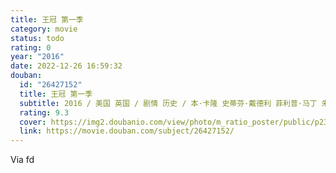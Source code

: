 ```yaml
---
title: 王冠 第一季
category: movie
status: todo
rating: 0
year: "2016"
date: 2022-12-26 16:59:32
douban:
  id: "26427152"
  title: 王冠 第一季
  subtitle: 2016 / 美国 英国 / 剧情 历史 / 本·卡隆 史蒂芬·戴德利 菲利普·马丁 朱里安·杰拉德 / 克莱尔·芙伊 马特·史密斯
  rating: 9.3
  cover: https://img2.doubanio.com/view/photo/m_ratio_poster/public/p2384662883.jpg
  link: https://movie.douban.com/subject/26427152/
---
```


Via fd 
